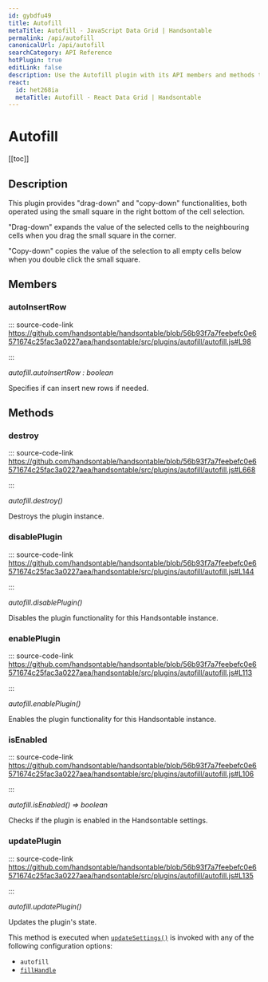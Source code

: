 ```yaml
---
id: gybdfu49
title: Autofill
metaTitle: Autofill - JavaScript Data Grid | Handsontable
permalink: /api/autofill
canonicalUrl: /api/autofill
searchCategory: API Reference
hotPlugin: true
editLink: false
description: Use the Autofill plugin with its API members and methods to enable the drag-down and copy-down features.
react:
  id: het268ia
  metaTitle: Autofill - React Data Grid | Handsontable
---
```


# Autofill

[[toc]]

## Description

This plugin provides "drag-down" and "copy-down" functionalities, both operated using the small square in the right
bottom of the cell selection.

"Drag-down" expands the value of the selected cells to the neighbouring cells when you drag the small
square in the corner.

"Copy-down" copies the value of the selection to all empty cells below when you double click the small square.


## Members

### autoInsertRow

::: source-code-link https://github.com/handsontable/handsontable/blob/56b93f7a7feebefc0e6571674c25fac3a0227aea/handsontable/src/plugins/autofill/autofill.js#L98

:::

_autofill.autoInsertRow : boolean_

Specifies if can insert new rows if needed.


## Methods

### destroy

::: source-code-link https://github.com/handsontable/handsontable/blob/56b93f7a7feebefc0e6571674c25fac3a0227aea/handsontable/src/plugins/autofill/autofill.js#L668

:::

_autofill.destroy()_

Destroys the plugin instance.



### disablePlugin

::: source-code-link https://github.com/handsontable/handsontable/blob/56b93f7a7feebefc0e6571674c25fac3a0227aea/handsontable/src/plugins/autofill/autofill.js#L144

:::

_autofill.disablePlugin()_

Disables the plugin functionality for this Handsontable instance.



### enablePlugin

::: source-code-link https://github.com/handsontable/handsontable/blob/56b93f7a7feebefc0e6571674c25fac3a0227aea/handsontable/src/plugins/autofill/autofill.js#L113

:::

_autofill.enablePlugin()_

Enables the plugin functionality for this Handsontable instance.



### isEnabled

::: source-code-link https://github.com/handsontable/handsontable/blob/56b93f7a7feebefc0e6571674c25fac3a0227aea/handsontable/src/plugins/autofill/autofill.js#L106

:::

_autofill.isEnabled() ⇒ boolean_

Checks if the plugin is enabled in the Handsontable settings.



### updatePlugin

::: source-code-link https://github.com/handsontable/handsontable/blob/56b93f7a7feebefc0e6571674c25fac3a0227aea/handsontable/src/plugins/autofill/autofill.js#L135

:::

_autofill.updatePlugin()_

Updates the plugin's state.

This method is executed when [`updateSettings()`](@/api/core.md#updatesettings) is invoked with any of the following configuration options:
 - `autofill`
 - [`fillHandle`](@/api/options.md#fillhandle)
